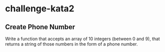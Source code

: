 # challenge-kata2

## Create Phone Number

Write a function that accepts an array of 10 integers (between 0 and 9), that returns a string of those numbers in the form of a phone number.

